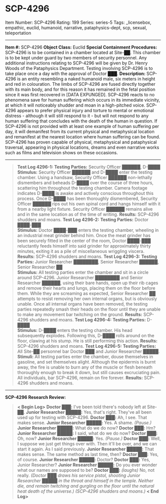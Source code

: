 # SCP-4296
Item Number: SCP-4296
Rating: 199
Series: series-5
Tags: _licensebox, empathic, euclid, humanoid, narrative, pataphysics-dept, scp, sexual, teleportation

---

**Item #:** SCP-4296
**Object Class:** Euclid
**Special Containment Procedures:** SCP-4296 is to be contained in a chamber located at Site-██. This chamber is to be kept under guard by two members of security personnel. Any additional instructions relating to SCP-4296 will be given by Dr. Henry Woods of the Pataphysics Department.
Testing involving SCP-4296 is to take place once a day with the approval of Doctor ███.
**Description:** SCP-4296 is an entity resembling a naked humanoid male, six meters in height and red in colouration. The limbs of SCP-4296 are fused directly together with its main body, and for this reason it has remained in the fetal position since it was first recovered in [DATA EXPUNGED].
SCP-4296 reacts to no phenomena save for human suffering which occurs in its immediate vicinity, at which it will noticeably shudder and moan in a high-pitched voice. SCP-4296 appears to prefer physical injury and torture to mental or emotional distress - although it will still respond to it - but will not respond to any human suffering that concludes with the death of the human in question.
If SCP-4296 is not provided with at least one example of human suffering per day, it will demanifest from its current physical and metaphysical location and remanifest at the nearest location where human suffering can be found. SCP-4296 has proven capable of physical, metaphysical and pataphysical traversal, appearing in physical locations, dreams and even narrative works such as films and television shows on these occasions.
* * *
> **Test Log 4296-1:**
> **Testing Parties:** Security Officer ██████, D-████  
>  **Stimulus:** Security Officer ██████ and D-████ enter the testing chamber. Using a handsaw, Security Officer ██████ non-lethally dismembers and beheads D-████ over the course of three hours, scattering him throughout the testing chamber. Camera footage indicates D-████ is awake and actively conscious throughout this process.
> Once D-████ has been thoroughly dismembered, Security Officer ██████ rips out his own spinal cord and hangs himself with it from a nearby light fixture. Security Officer ██████ remains alive and in the same location as of the time of writing.
> **Results:** SCP-4296 shudders and moans.
> **Test Log 4296-2:**
> **Testing Parties:** Doctor ████-███  
>  **Stimulus:** Doctor ████-███ enters the testing chamber, wheeling in an industrial meat grinder behind him. Once the meat grinder has been securely fitted in the center of the room, Doctor ████-███ reluctantly feeds himself into said grinder for approximately thirty minutes, exiting it as a pile of miscellaneous wriggling viscera.
> **Results:** SCP-4296 shudders and moans.
> **Test Log 4296-3:**
> **Testing Parties:** Junior Researcher ████████, Senior Researcher ██████, Senior Researcher ██  
>  **Stimulus:** All testing parties enter the chamber and sit in a circle around SCP-4296. Junior Researcher ████████ and Senior Researcher ██████, using their bare hands, open up their rib cages and remove their hearts and lungs, placing them on the floor before them. While they are screaming as expected, Senior Researcher ██ attempts to resist removing her own internal organs, but is obviously unable. Once all internal organs have been removed, the testing parties repeatedly smash their heads on the floor until they are unable to make any movement bar twitching on the ground.
> **Results:** SCP-4296 shudders and moans.
> **Test Log 4296-4:**
> **Testing Parties:** D-████  
>  **Stimulus:** D-████ enters the testing chamber. His head subsequently explodes. Following this, D-████ rolls around on the floor, clawing at his stump. He is still performing this action.
> **Results:** SCP-4296 shudders and moans.
> **Test Log 4296-5:**
> **Testing Parties:** All Site-██ personnel bar Doctor ███ and Junior Researcher █████.  
>  **Stimuli:** All testing parties enter the chamber, douse themselves in gasoline, and set themselves alight. Although the epidermis is burnt away, the fire is unable to burn any of the muscle or flesh beneath thoroughly enough to break it down, but still causes excruciating pain. All individuals, bar SCP-4296, remain on fire forever.
> **Results:** SCP-4296 shudders and moans.
* * *
**SCP-4296 Research Review:**
> **< Begin Log>**
> **Doctor ███:** I've been told there's nobody left at Site-██.
> **Junior Researcher █████:** Yes, that's right. They've all been used up for testing with SCP-4296.
> **Doctor ███:** Ah, I see. That makes sense.
> **Junior Researcher █████:** Yes. A shame.
> _(Pause.)_
> **Junior Researcher █████:** What do we do now?
> **Doctor ███:** Hm?
> **Junior Researcher █████:** I said, what do we do now?
> **Doctor ███:** Oh, now?
> **Junior Researcher █████:** Yes.
> _(Pause.)_
> **Doctor ███:** Well, I suppose we just get things over with. Then it'll be over, and we can start it again. As I said previously.
> **Junior Researcher █████:** That makes sense. The same method as last time, then?
> **Doctor ███:** Yes, of course.
> **Junior Researcher █████:** Doctor?
> **Doctor ███:** Yes, Junior Researcher?
> **Junior Researcher █████:** Do you ever wonder what our names are supposed to be?
> **Doctor ███:** _(laughs)_ No, not really.
> _(Doctor ███ draws his service pistol, shooting Junior Researcher █████ in the throat and himself in the temple. Neither die, and remain twitching and gurgling on the floor until the natural heat death of the universe.)_
> _(SCP-4296 shudders and moans.)_
> **< End Log>**